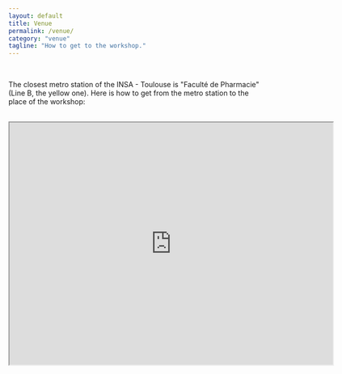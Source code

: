 ```yaml
---
layout: default
title: Venue
permalink: /venue/
category: "venue"
tagline: "How to get to the workshop."
---
```




<br/>

The closest metro station of the INSA - Toulouse is "Faculté de Pharmacie" (Line B, the yellow one). Here is how to get from the metro station to the place of the workshop:

<br/>

<div align="center">
<iframe src="https://www.google.com/maps/d/embed?mid=1fZ3lBxXZF_ksWhJ6hhLtyPib9Mmg8UpJ" width="640" height="480"></iframe>
</div>

<br/>

